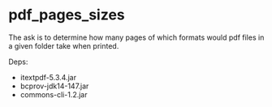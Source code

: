 pdf_pages_sizes
===============

The ask is to determine how many pages of which formats would pdf files in a given folder take when printed.

Deps:
  - itextpdf-5.3.4.jar
  - bcprov-jdk14-147.jar
  - commons-cli-1.2.jar

